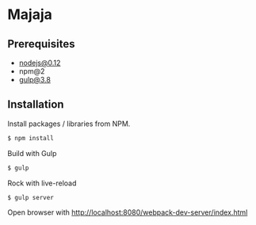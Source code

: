 # Majaja

## Prerequisites

+ nodejs@0.12
+ npm@2
+ gulp@3.8

## Installation

Install packages / libraries from NPM.

```bash
$ npm install
```

Build with Gulp

```bash
$ gulp
````

Rock with live-reload

```bash
$ gulp server
```

Open browser with [http://localhost:8080/webpack-dev-server/index.html](http://localhost:8080/webpack-dev-server/index.html)

